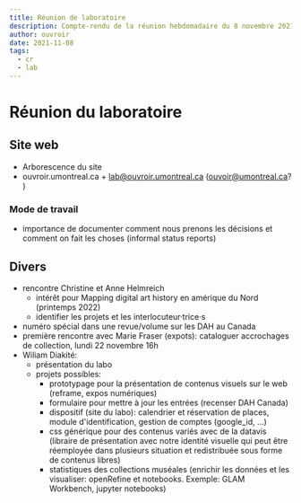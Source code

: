 ```yaml
---
title: Réunion de laboratoire 
description: Compte-rendu de la réunion hebdomadaire du 8 novembre 2021.
author: ouvroir
date: 2021-11-08
tags: 
  - cr
  - lab
---
```


# Réunion du laboratoire 

## Site web
- Arborescence du site
- ouvroir.umontreal.ca + lab@ouvroir.umontreal.ca (ouvoir@umontreal.ca? )

### Mode de travail
- importance de documenter comment nous prenons les décisions et comment on fait les choses (informal status reports)

## Divers
- rencontre Christine et Anne Helmreich
    - intérêt pour Mapping digital art history en amérique du Nord (printemps 2022)
    - identifier les projets et les interlocuteur·trice·s 
- numéro spécial dans une revue/volume sur les DAH au Canada
- première rencontre avec Marie Fraser (expots): cataloguer accrochages de collection, lundi 22 novembre 16h
- Wiliam Diakité:
    - présentation du labo
    - projets possibles: 
        - prototypage pour la présentation de contenus visuels sur le web (reframe, expos numériques)
        - formulaire pour mettre à jour les entrées (recenser DAH Canada)
        - dispositif (site du labo): calendrier et réservation de places, module d'identification, gestion de comptes (google_id, ...)
        - css générique pour des contenus variés avec de la datavis (libraire de présentation avec notre identité visuelle qui peut être réemployée dans plusieurs situation et redistribuée sous forme de contenus libres)
        - statistiques des collections muséales (enrichir les données et les visualiser: openRefine et notebooks. Exemple: GLAM Workbench, jupyter notebooks)